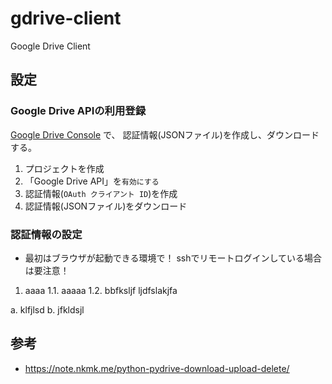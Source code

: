 # gdrive-client

Google Drive Client


## 設定

### Google Drive APIの利用登録

[Google Drive Console](https://console.developers.google.com/) で、
認証情報(JSONファイル)を作成し、ダウンロードする。

1. プロジェクトを作成
2. 「Google Drive API」を`有効にする`
3. 認証情報(`OAuth クライアント ID`)を作成
4. 認証情報(JSONファイル)をダウンロード


### 認証情報の設定

* 最初はブラウザが起動できる環境で！
  sshでリモートログインしている場合は要注意！
  
1. aaaa
  1.1. aaaaa
  1.2.  bbfksljf
  ljdfslakjfa
  

a. klfjlsd
b. jfkldsjl



## 参考

* https://note.nkmk.me/python-pydrive-download-upload-delete/
